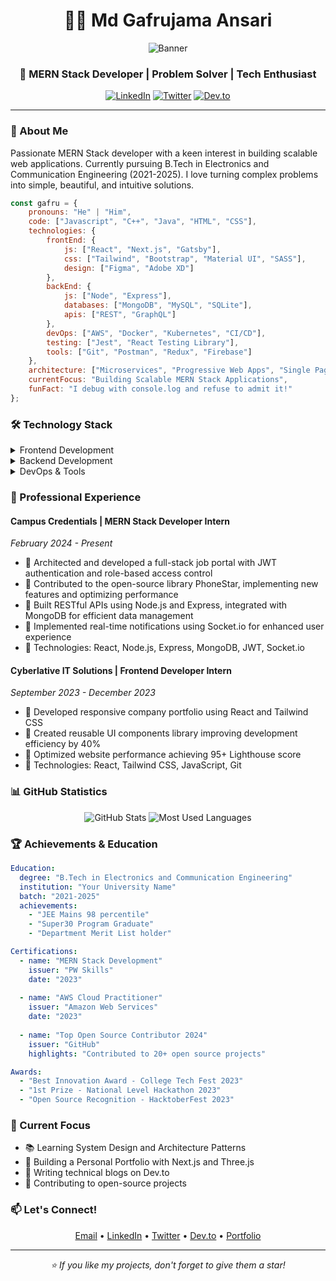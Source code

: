 <h1 align="center">👨‍💻 Md Gafrujama Ansari</h1>

<div align="center">
  <img src="/api/placeholder/800/200" alt="Banner" />
</div>

<h3 align="center">🚀 MERN Stack Developer | Problem Solver | Tech Enthusiast</h3>

<p align="center">
  <a href="https://linkedin.com/in/mdgafrujama-ansari"><img src="/api/placeholder/100/30" alt="LinkedIn" /></a>
  <a href="https://twitter.com/gafru_dev"><img src="/api/placeholder/100/30" alt="Twitter" /></a>
  <a href="https://dev.to/gafru"><img src="/api/placeholder/100/30" alt="Dev.to" /></a>
</p>

---

### 🎯 About Me

Passionate MERN Stack developer with a keen interest in building scalable web applications. Currently pursuing B.Tech in Electronics and Communication Engineering (2021-2025). I love turning complex problems into simple, beautiful, and intuitive solutions.

```javascript
const gafru = {
    pronouns: "He" | "Him",
    code: ["Javascript", "C++", "Java", "HTML", "CSS"],
    technologies: {
        frontEnd: {
            js: ["React", "Next.js", "Gatsby"],
            css: ["Tailwind", "Bootstrap", "Material UI", "SASS"],
            design: ["Figma", "Adobe XD"]
        },
        backEnd: {
            js: ["Node", "Express"],
            databases: ["MongoDB", "MySQL", "SQLite"],
            apis: ["REST", "GraphQL"]
        },
        devOps: ["AWS", "Docker", "Kubernetes", "CI/CD"],
        testing: ["Jest", "React Testing Library"],
        tools: ["Git", "Postman", "Redux", "Firebase"]
    },
    architecture: ["Microservices", "Progressive Web Apps", "Single Page Apps"],
    currentFocus: "Building Scalable MERN Stack Applications",
    funFact: "I debug with console.log and refuse to admit it!"
};
```

### 🛠️ Technology Stack

<details>
<summary>Frontend Development</summary>

- **Languages:** HTML5, CSS3, JavaScript (ES6+)
- **Frameworks/Libraries:** 
  - React.js
  - Next.js
  - Gatsby
- **Styling:** 
  - Tailwind CSS
  - Material UI
  - Bootstrap
  - SASS/SCSS
- **State Management:** 
  - Redux
  - Context API
- **Build Tools:** 
  - Webpack
  - Babel
</details>

<details>
<summary>Backend Development</summary>

- **Runtime:** Node.js
- **Framework:** Express.js
- **Databases:**
  - MongoDB
  - MySQL
  - SQLite
- **API Design:** 
  - RESTful APIs
  - GraphQL
- **Authentication:** 
  - JWT
  - OAuth
</details>

<details>
<summary>DevOps & Tools</summary>

- **Cloud Services:** AWS
- **Containerization:** Docker, Kubernetes
- **Version Control:** Git, GitHub
- **CI/CD:** Jenkins, GitHub Actions
- **Testing:** Jest, Mocha
- **API Testing:** Postman
</details>

### 🌟 Professional Experience

#### Campus Credentials | MERN Stack Developer Intern
*February 2024 - Present*

- 🔹 Architected and developed a full-stack job portal with JWT authentication and role-based access control
- 🔹 Contributed to the open-source library PhoneStar, implementing new features and optimizing performance
- 🔹 Built RESTful APIs using Node.js and Express, integrated with MongoDB for efficient data management
- 🔹 Implemented real-time notifications using Socket.io for enhanced user experience
- 🔹 Technologies: React, Node.js, Express, MongoDB, JWT, Socket.io

#### Cyberlative IT Solutions | Frontend Developer Intern
*September 2023 - December 2023*

- 🔹 Developed responsive company portfolio using React and Tailwind CSS
- 🔹 Created reusable UI components library improving development efficiency by 40%
- 🔹 Optimized website performance achieving 95+ Lighthouse score
- 🔹 Technologies: React, Tailwind CSS, JavaScript, Git

### 📊 GitHub Statistics

<div align="center">
  <img src="/api/placeholder/400/200" alt="GitHub Stats" />
  <img src="/api/placeholder/400/200" alt="Most Used Languages" />
</div>

### 🏆 Achievements & Education

```yaml
Education:
  degree: "B.Tech in Electronics and Communication Engineering"
  institution: "Your University Name"
  batch: "2021-2025"
  achievements:
    - "JEE Mains 98 percentile"
    - "Super30 Program Graduate"
    - "Department Merit List holder"

Certifications:
  - name: "MERN Stack Development"
    issuer: "PW Skills"
    date: "2023"
  
  - name: "AWS Cloud Practitioner"
    issuer: "Amazon Web Services"
    date: "2023"
  
  - name: "Top Open Source Contributor 2024"
    issuer: "GitHub"
    highlights: "Contributed to 20+ open source projects"

Awards:
  - "Best Innovation Award - College Tech Fest 2023"
  - "1st Prize - National Level Hackathon 2023"
  - "Open Source Recognition - HacktoberFest 2023"
```

### 🌱 Current Focus

- 📚 Learning System Design and Architecture Patterns
- 🔨 Building a Personal Portfolio with Next.js and Three.js
- 📝 Writing technical blogs on Dev.to
- 🤝 Contributing to open-source projects

### 📫 Let's Connect!

<p align="center">
  <a href="mailto:your.email@example.com">Email</a> •
  <a href="https://linkedin.com/in/mdgafrujama-ansari">LinkedIn</a> •
  <a href="https://twitter.com/gafru_dev">Twitter</a> •
  <a href="https://dev.to/gafru">Dev.to</a> •
  <a href="https://your-portfolio.com">Portfolio</a>
</p>

---

<p align="center">
  <i>⭐️ If you like my projects, don't forget to give them a star!</i>
</p>
